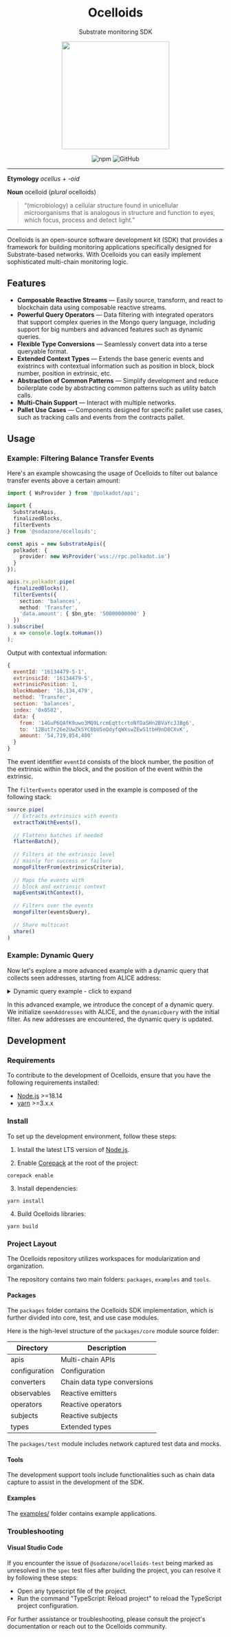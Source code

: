 <div align="center">

# Ocelloids
Substrate monitoring SDK

<img
  src="https://github.com/sodazone/ocelloids/blob/main/.github/assets/ocesp_250-min.png?raw=true"
  width="250"
  height="auto"
  alt=""
/>

![npm](https://img.shields.io/npm/v/sodazone/ocelloids?style=for-the-badge)
![GitHub](https://img.shields.io/github/license/sodazone/ocelloids?style=for-the-badge)

</div>

---

**Etymology** _ocellus_ + _-oid_

**Noun** ocelloid (_plural_ ocelloids)

>  “(microbiology) a cellular structure found in unicellular microorganisms that is analogous in structure and function to eyes, which focus, process and detect light.”

---

Ocelloids is an open-source software development kit (SDK) that provides a framework for building monitoring applications specifically designed for Substrate-based networks.
With Ocelloids you can easily implement sophisticated multi-chain monitoring logic.

## Features

* **Composable Reactive Streams** — Easily source, transform, and react to blockchain data using composable reactive streams.
* **Powerful Query Operators** — Data filtering with integrated operators that support complex queries in the Mongo query language, including support for big numbers and advanced features such as dynamic queries.
* **Flexible Type Conversions** — Seamlessly convert data into a terse queryable format.
* **Extended Context Types** — Extends the base generic events and existrincs with contextual information such as position in block, block number, position in extrinsic, etc.
* **Abstraction of Common Patterns** — Simplify development and reduce boilerplate code by abstracting common patterns such as utility batch calls.
* **Multi-Chain Support** — Interact with multiple networks.
* **Pallet Use Cases** — Components designed for specific pallet use cases, such as tracking calls and events from the contracts pallet.

## Usage

### Example: Filtering Balance Transfer Events

Here's an example showcasing the usage of Ocelloids to filter out balance transfer events above a certain amount:

```typescript
import { WsProvider } from '@polkadot/api';

import {
  SubstrateApis,
  finalizedBlocks,
  filterEvents
} from '@sodazone/ocelloids';

const apis = new SubstrateApis({
  polkadot: {
    provider: new WsProvider('wss://rpc.polkadot.io')
  }
});

apis.rx.polkadot.pipe(
  finalizedBlocks(),
  filterEvents({
    section: 'balances',
    method: 'Transfer',
    'data.amount': { $bn_gte: '50000000000' }
  })
).subscribe(
  x => console.log(x.toHuman())
);
```

Output with contextual information:

```javascript
{
  eventId: '16134479-5-1',
  extrinsicId: '16134479-5',
  extrinsicPosition: 1,
  blockNumber: '16,134,479',
  method: 'Transfer',
  section: 'balances',
  index: '0x0502',
  data: {
    from: '14GuP6QAfK9uwo3MQ9LrcmEqttcrtoNfDaSHn2BVaYcJJBg6',
    to: '12But7r26e2UwZkSYC8bU5nQdyfqWXswZEwS1tbH9nD8CXvK',
    amount: '54,719,854,400'
  }
}
```

The event identifier `eventId` consists of the block number, the position of the extrinsic within the block,
and the position of the event within the extrinsic.

The `filterEvents` operator used in the example is composed of the following stack:

```typescript
source.pipe(
  // Extracts extrinsics with events
  extractTxWithEvents(),
  
  // Flattens batches if needed
  flattenBatch(),
  
  // Filters at the extrinsic level
  // mainly for success or failure
  mongoFilterFrom(extrinsicsCriteria),
  
  // Maps the events with
  // block and extrinsic context
  mapEventsWithContext(),
  
  // Filters over the events
  mongoFilter(eventsQuery),
  
  // Share multicast
  share()
)
```

### Example: Dynamic Query

Now let's explore a more advanced example with a dynamic query that collects seen addresses, starting from ALICE address:

<details>
<summary>Dynamic query example - click to expand</summary>

```typescript
import { WsProvider } from '@polkadot/api';
import '@polkadot/api-augment';

import {
  SubstrateApis,
  blocksInRange,
  filterEvents,
  ControlQuery
} from '@sodazone/ocelloids';

function transfersOf(addresses: string[]) {
  return ControlQuery.from({
    $and: [
      { section: 'balances' },
      { method: 'Transfer' },
      {
        $or: [
          { 'data.from': { $in: addresses } },
          { 'data.to': { $in: addresses } }
        ]
      }
    ]
  });
}

const apis = new SubstrateApis({
  polkadot: {
    provider: new WsProvider('wss://rpc.polkadot.io')
  }
});

const seenAddresses = new Set<string>([ALICE]);
let dynamicQuery = transfersOf([...seenAddresses]);

apis.rx.polkadot.pipe(
  blocksInRange(16134439, 100),
  filterEvents(dynamicQuery)
).subscribe(event => {
  console.log('Event: ', event.toHuman());

  if (apis.promise.polkadot.events.balances.Transfer.is(event) ) {
    const transfer = event.data;
    const from = transfer.from.toPrimitive();
    const to = transfer.to.toPrimitive();

    seenAddresses.add(from);
    seenAddresses.add(to);

    // Updates dynamic query, probably you want
    // to update it only for new seen addresses
    dynamicQuery.change(transfersOf([...seenAddresses]));
  }
});
```
</details>

In this advanced example, we introduce the concept of a dynamic query.
We initialize `seenAddresses` with ALICE, and the `dynamicQuery` with the initial filter.
As new addresses are encountered, the dynamic query is updated.

## Development

### Requirements

To contribute to the development of Ocelloids, ensure that you have the following requirements installed:

* [Node.js](https://nodejs.org/en/) >=18.14
* [yarn](https://yarnpkg.com/getting-started/install) >=3.x.x

### Install

To set up the development environment, follow these steps:

1. Install the latest LTS version of [Node.js](https://nodejs.org/en/).

2. Enable [Corepack](https://github.com/nodejs/corepack#how-to-install) at the root of the project:

```shell
corepack enable
```
3. Install dependencies:

```shell
yarn install
```
4. Build Ocelloids libraries:

```shell
yarn build
```

### Project Layout

The Ocelloids repository utilizes workspaces for modularization and organization.

The repository contains two main folders: `packages`, `examples` and `tools`.

#### Packages

The `packages` folder contains the Ocelloids SDK implementation, which is further divided into core, test, and use case modules.

Here is the high-level structure of the `packages/core` module source folder:

| Directory                    | Description                               |
|------------------------------|-------------------------------------------|
|  apis                        | Multi-chain APIs                          |
|  configuration               | Configuration                             |
|  converters                  | Chain data type conversions               |
|  observables                 | Reactive emitters                         |
|  operators                   | Reactive operators                        |
|  subjects                    | Reactive subjects                         |
|  types                       | Extended types                            |

The `packages/test` module includes network captured test data and mocks.

#### Tools

The development support tools include functionalities such as chain data capture to assist in the development of the SDK.

#### Examples

The [examples/](https://github.com/sodazone/ocelloids/tree/main/examples) folder contains example applications.

### Troubleshooting

#### Visual Studio Code

If you encounter the issue of `@sodazone/ocelloids-test` being marked as unresolved 
in the `spec` test files after building the project, you can resolve it by following these steps:

* Open any typescript file of the project.
* Run the command "TypeScript: Reload project" to reload the TypeScript project configuration.

For further assistance or troubleshooting, please consult the project's documentation or reach out to the Ocelloids community.

